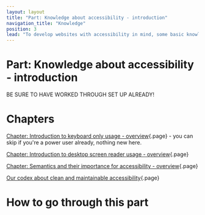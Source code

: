 ```yaml
---
layout: layout
title: "Part: Knowledge about accessibility - introduction"
navigation_title: "Knowledge"
position: 3
lead: "To develop websites with accessibility in mind, some basic knowledge about the required tools and techniques is needed. In this 3rd part of this guide, the Knowledge part, you get acquainted with various important topics of rather theoretical nature. It will prepare you to dive into the world of accessible website development!"
---
```


# Part: Knowledge about accessibility - introduction

BE SURE TO HAVE WORKED THROUGH SET UP ALREADY!

# Chapters

[Chapter: Introduction to keyboard only usage - overview](/part--knowledge-about-accessibility---introduction/chapter--introduction-to-keyboard-only-usage---overview){.page} - you can skip if you're a power user already, nothing new here.

[Chapter: Introduction to desktop screen reader usage - overview](/part--knowledge-about-accessibility---introduction/chapter--introduction-to-desktop-screen-reader-usage---overview){.page}

[Chapter: Semantics and their importance for accessibility - overview](/part--knowledge-about-accessibility---introduction/chapter--semantics-and-their-importance-for-accessibility---overview){.page}

[Our codex about clean and maintainable accessibility](/part--knowledge-about-accessibility---introduction/our-codex-about-clean-and-maintainable-accessibility){.page}

# How to go through this part